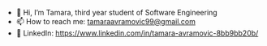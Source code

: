- 👋 Hi, I’m Tamara, third year student of Software Engineering
- 📫 How to reach me: tamaraavramovic99@gmail.com
- 🔵 LinkedIn: https://www.linkedin.com/in/tamara-avramovic-8bb9bb20b/
<!---
tamara9avr/tamara9avr is a ✨ special ✨ repository because its `README.md` (this file) appears on your GitHub profile.
You can click the Preview link to take a look at your changes.
--->

